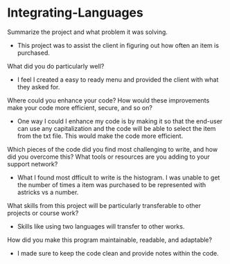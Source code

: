 # Integrating-Languages
Summarize the project and what problem it was solving.
- This project was to assist the client in figuring out how often an item is purchased. 

What did you do particularly well?
- I feel I created a easy to ready menu and provided the client with what they asked for. 

Where could you enhance your code? How would these improvements make your code more efficient, secure, and so on?
- One way I could I enhance my code is by making it so that the end-user can use any capitalization and the code will be able to select the item from the txt file. This would make the code more efficient. 

Which pieces of the code did you find most challenging to write, and how did you overcome this? What tools or resources are you adding to your support network?
- What I found most dfficult to write is the histogram. I was unable to get the number of times a item was purchased to be represented with astricks vs a number. 

What skills from this project will be particularly transferable to other projects or course work?
- Skills like using two languages will transfer to other works. 

How did you make this program maintainable, readable, and adaptable?
- I made sure to keep the code clean and provide notes within the code. 

